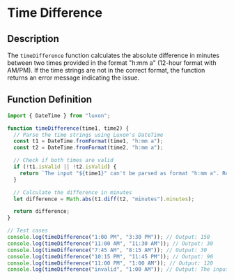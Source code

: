 # Time Difference

## Description

The `timeDifference` function calculates the absolute difference in minutes between two times provided in the format "h:mm a" (12-hour format with AM/PM). If the time strings are not in the correct format, the function returns an error message indicating the issue.

## Function Definition

```javascript
import { DateTime } from "luxon";

function timeDifference(time1, time2) {
  // Parse the time strings using Luxon's DateTime
  const t1 = DateTime.fromFormat(time1, "h:mm a");
  const t2 = DateTime.fromFormat(time2, "h:mm a");

  // Check if both times are valid
  if (!t1.isValid || !t2.isValid) {
    return `The input "${time1}" can't be parsed as format "h:mm a". Reason: ${t1.invalidReason}`;
  }

  // Calculate the difference in minutes
  let difference = Math.abs(t1.diff(t2, "minutes").minutes);

  return difference;
}

// Test cases
console.log(timeDifference("1:00 PM", "3:30 PM")); // Output: 150
console.log(timeDifference("11:00 AM", "11:30 AM")); // Output: 30
console.log(timeDifference("7:45 AM", "8:15 AM")); // Output: 30
console.log(timeDifference("10:15 PM", "11:45 PM")); // Output: 90
console.log(timeDifference("11:00 PM", "1:00 AM")); // Output: 120
console.log(timeDifference("invalid", "1:00 AM")); // Output: The input "invalid" can't be parsed as format "h:mm a". Reason: unparsed

